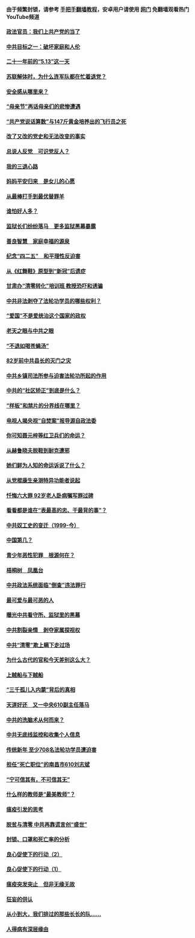 #### 由于频繁封锁，请参考 [手把手翻墙教程](https://github.com/gfw-breaker/guides/wiki/)，安卓用户请使用 [网门](https://github.com/gfw-breaker/nogfw/blob/master/dl.md?t=05161100) 免翻墙观看热门YouTube频道 

#### [政法官员：我们上共产党的当了](../pages/19/425351.md?t=05161100) 

#### [中共目标之一：破坏家庭和人伦](../pages/19/424454.md?t=05161100) 

#### [二十一年前的“5.13”这一天](../pages/19/424814.md?t=05161100) 

#### [苏联解体时，为什么连军队都在忙着退党？](../pages/19/424335.md?t=05161100) 

#### [安全感从哪里来？](../pages/19/424336.md?t=05161100) 

#### [“母亲节”再话母亲们的悲惨遭遇](../pages/19/424234.md?t=05161100) 

#### [“共产党说话算数”与147斤黄金培养出的飞行员之死](../pages/19/424115.md?t=05161100) 

#### [改了又改的党史和无法改变的事实](../pages/19/424037.md?t=05161100) 

#### [总说人反党　可识党反人？](../pages/19/423820.md?t=05161100) 

#### [我的三退心路](../pages/19/423876.md?t=05161100) 

#### [妈妈平安归来　是女儿的心愿](../pages/19/423947.md?t=05161100) 

#### [从最棒打手到最优替罪羊](../pages/19/423819.md?t=05161100) 

#### [谁怕好人多？](../pages/19/423774.md?t=05161100) 

#### [监狱长们纷纷落马　更多监狱黑幕暴露](../pages/19/423787.md?t=05161100) 

#### [善良智慧　家庭幸福的源泉](../pages/19/423632.md?t=05161100) 

#### [纪念“四二五”　和平理性反迫害](../pages/19/423660.md?t=05161100) 

#### [从《红舞鞋》原型到“新冠”后遗症](../pages/19/423509.md?t=05161100) 

#### [甘肃办“清零转化”培训班 教授恐吓和诱骗](../pages/19/423498.md?t=05161100) 

#### [中共非法剥夺了法轮功学员的哪些权利？](../pages/19/423392.md?t=05161100) 

#### [“爱国”不是爱统治这个国家的政权](../pages/19/423029.md?t=05161100) 

#### [老天之眼与中共之眼](../pages/19/423378.md?t=05161100) 

#### [“不退如喝苍蝇汤”](../pages/19/423287.md?t=05161100) 

#### [82岁前中共县长的灭门之灾](../pages/19/423055.md?t=05161100) 

#### [中共乡镇司法所参与迫害法轮功所起的作用](../pages/19/423064.md?t=05161100) 

#### [中共的“社区矫正”到底是什么？](../pages/19/422870.md?t=05161100) 

#### [“样板”和禁片的分界线在哪里？](../pages/19/422704.md?t=05161100) 

#### [电视人揭央视“自焚案”报导源自政法委](../pages/19/422770.md?t=05161100) 

#### [你可知聂元梓等红卫兵们的命运？](../pages/19/422848.md?t=05161100) 

#### [从赫鲁晓夫脱鞋到耐克遭邪](../pages/19/422826.md?t=05161100) 

#### [她们鲜为人知的命运诉说了什么？](../pages/19/422754.md?t=05161100) 

#### [从党棍康生亲测特异功能者说起](../pages/19/422657.md?t=05161100) 

#### [忏悔六大罪 92岁老人卧病嘱写罪过碑](../pages/19/422750.md?t=05161100) 

#### [看看都是谁在“表最高的忠、干最背的事”？](../pages/19/422703.md?t=05161100) 

#### [中共奴工史的变迁（1999-今）](../pages/19/422656.md?t=05161100) 

#### [中国第几？](../pages/19/422496.md?t=05161100) 

#### [青少年恶性犯罪　根源何在？](../pages/19/422449.md?t=05161100) 

#### [梧桐树　凤凰台](../pages/19/422442.md?t=05161100) 

#### [中共政法系统面临“倒查”违法罪行](../pages/19/422497.md?t=05161100) 

#### [最可爱与最可恶的人](../pages/19/422448.md?t=05161100) 

#### [曝光中共看守所、监狱里的黑幕](../pages/19/422390.md?t=05161100) 

#### [中共割裂亲情　剥夺家属探视权](../pages/19/422364.md?t=05161100) 

#### [中共“清零”欺上瞒下走过场](../pages/19/422306.md?t=05161100) 

#### [为什么古代的官和今天差别这么大？](../pages/19/422228.md?t=05161100) 

#### [上贼船与下贼船](../pages/19/422276.md?t=05161100) 

#### [“三千孤儿入内蒙”背后的真相](../pages/19/422229.md?t=05161100) 

#### [天道好还　又一中央610副主任落马](../pages/19/422155.md?t=05161100) 

#### [中共的洗脑术从何而来？](../pages/19/422154.md?t=05161100) 

#### [中共无底线监控和收集个人信息](../pages/19/422039.md?t=05161100) 

#### [传统新年 至少708名法轮功学员遭迫害](../pages/19/421946.md?t=05161100) 

#### [担任“死亡职位”的南昌市610刘志斌](../pages/19/421957.md?t=05161100) 

#### [“宁可信其有，不可信其无”](../pages/19/421691.md?t=05161100) 

#### [什么样的教师是“最美教师”？](../pages/19/421755.md?t=05161100) 

#### [瘟疫引发的思考](../pages/19/421594.md?t=05161100) 

#### [脱贫与清零 中共再靠谎言创“盛世”](../pages/19/421590.md?t=05161100) 

#### [封锁、口罩和死亡率的分析](../pages/19/421495.md?t=05161100) 

#### [良心促使下的行动（2）](../pages/19/421361.md?t=05161100) 

#### [良心促使下的行动（1）](../pages/19/421302.md?t=05161100) 

#### [瘟疫突发突止　但非无缘无故](../pages/19/421281.md?t=05161100) 

#### [狂妄的供认](../pages/19/421199.md?t=05161100) 

#### [从小到大，我们排过的那些长长的队……](../pages/19/421243.md?t=05161100) 

#### [人得病有深层缘由](../pages/19/420864.md?t=05161100) 

